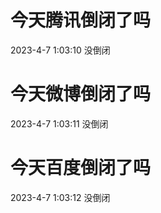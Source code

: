 # 今天腾讯倒闭了吗

2023-4-7 1:03:10 没倒闭

# 今天微博倒闭了吗

2023-4-7 1:03:11 没倒闭

# 今天百度倒闭了吗

2023-4-7 1:03:12 没倒闭


